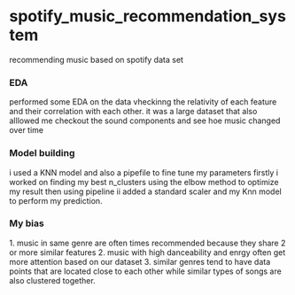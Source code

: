 # spotify_music_recommendation_system
recommending music based on spotify data set 

<h3>EDA</h3>
performed some EDA on the data vheckinng the relativity of each feature and their correlation with each other.
it was a large dataset that also alllowed me checkout the sound components and see hoe music changed over time 

<h3>Model building</h3>
i used a KNN model and also a pipefile to fine tune my parameters
firstly i worked on finding my best n_clusters using the elbow method to optimize my result 
then using pipeline ii added a standard scaler and my Knn model to perform my prediction.


<h3>My bias</h3>
1. music in same genre are often times recommended because they share 2 or more similar features 
2. music with high danceability and enrgy often get more attention based on our dataset
3. similar genres tend to have data points that are located close to each other while similar types of songs are also clustered together.
